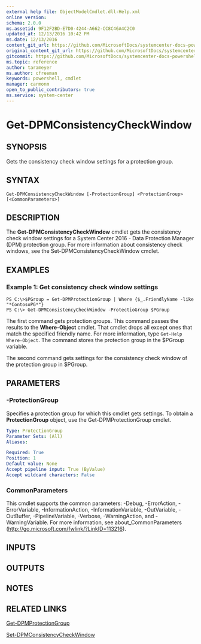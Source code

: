```yaml
---
external help file: ObjectModelCmdlet.dll-Help.xml
online version: 
schema: 2.0.0
ms.assetid: 9F12F2BD-E7D0-4244-A662-CC8C46A4C2C0
updated_at: 12/13/2016 10:42 PM
ms.date: 12/13/2016
content_git_url: https://github.com/MicrosoftDocs/systemcenter-docs-powershell/blob/master/systemcenter-cmdlets/DataProtectionManager/v1/Get-DPMConsistencyCheckWindow.md
original_content_git_url: https://github.com/MicrosoftDocs/systemcenter-docs-powershell/blob/master/systemcenter-cmdlets/DataProtectionManager/v1/Get-DPMConsistencyCheckWindow.md
gitcommit: https://github.com/MicrosoftDocs/systemcenter-docs-powershell/blob/ea9507ac2178040476af5407227db8cb97701ea9/systemcenter-cmdlets/DataProtectionManager/v1/Get-DPMConsistencyCheckWindow.md
ms.topic: reference
author: tarameyer
ms.author: cfreeman
keywords: powershell, cmdlet
manager: carmonm
open_to_public_contributors: true
ms.service: system-center
---
```


# Get-DPMConsistencyCheckWindow

## SYNOPSIS
Gets the consistency check window settings for a protection group.

## SYNTAX

```
Get-DPMConsistencyCheckWindow [-ProtectionGroup] <ProtectionGroup> [<CommonParameters>]
```

## DESCRIPTION
The **Get-DPMConsistencyCheckWindow** cmdlet gets the consistency check window settings for a System Center 2016 - Data Protection Manager (DPM) protection group.
For more information about consistency check windows, see the Set-DPMConsistencyCheckWindow cmdlet.

## EXAMPLES

### Example 1: Get consistency check window settings
```
PS C:\>$PGroup = Get-DPMProtectionGroup | Where {$_.FriendlyName -like "*ContosoPG*"}
PS C:\> Get-DPMConsistencyCheckWindow -ProtectioGroup $PGroup
```

The first command gets protection groups.
This command passes the results to the **Where-Object** cmdlet.
That cmdlet drops all except ones that match the specified friendly name.
For more information, type `Get-Help Where-Object`.
The command stores the protection group in the $PGroup variable.

The second command gets settings for the consistency check window of the protection group in $PGroup.

## PARAMETERS

### -ProtectionGroup
Specifies a protection group for which this cmdlet gets settings.
To obtain a **ProtectionGroup** object, use the Get-DPMProtectionGroup cmdlet.

```yaml
Type: ProtectionGroup
Parameter Sets: (All)
Aliases: 

Required: True
Position: 1
Default value: None
Accept pipeline input: True (ByValue)
Accept wildcard characters: False
```

### CommonParameters
This cmdlet supports the common parameters: -Debug, -ErrorAction, -ErrorVariable, -InformationAction, -InformationVariable, -OutVariable, -OutBuffer, -PipelineVariable, -Verbose, -WarningAction, and -WarningVariable. For more information, see about_CommonParameters (http://go.microsoft.com/fwlink/?LinkID=113216).

## INPUTS

## OUTPUTS

## NOTES

## RELATED LINKS

[Get-DPMProtectionGroup](xref:DataProtectionManager/v1/Get-DPMProtectionGroup.md)

[Set-DPMConsistencyCheckWindow](xref:DataProtectionManager/v1/Set-DPMConsistencyCheckWindow.md)

